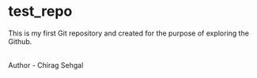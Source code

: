 # test_repo
This is my first Git repository and created for the purpose of exploring the Github.

<br>
Author - Chirag Sehgal
